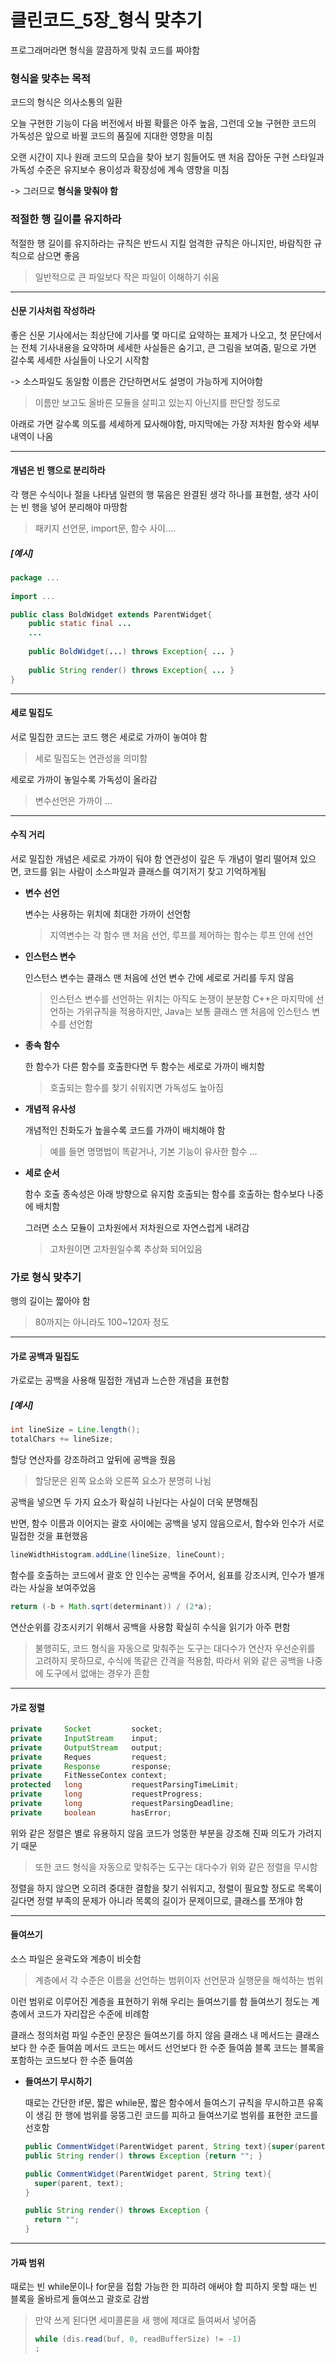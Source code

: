 # 클린코드\_5장_형식 맞추기

프로그래머라면 형식을 깔끔하게 맞춰 코드를 짜야함

### 형식을 맞추는 목적

코드의 형식은 의사소통의 일환

오늘 구현한 기능이 다음 버전에서 바뀔 확률은 아주 높음, 그런데 오늘 구현한 코드의 가독성은 앞으로 바뀔 코드의 품질에 지대한 영향을 미침

오랜 시간이 지나 원래 코드의 모습을 찾아 보기 힘들어도 맨 처음 잡아둔 구현 스타일과 가독성 수준은 유지보수 용이성과 확장성에 계속 영향을 미침

-> 그러므로 **형식을 맞춰야 함**

### 적절한 행 길이를 유지하라

적절한 행 길이를 유지하라는 규칙은 반드시 지킬 엄격한 규칙은 아니지만, 바람직한 규칙으로 삼으면 좋음

> 일반적으로 큰 파일보다 작은 파일이 이해하기 쉬움

---

#### 신문 기사처럼 작성하라

좋은 신문 기사에서는 최상단에 기사를 몇 마디로 요약하는 표제가 나오고, 첫 문단에서는 전체 기사내용을 요약하며 세세한 사실들은 숨기고, 큰 그림을 보여줌, 밑으로 가면 갈수록 세세한 사실들이 나오기 시작함

-> 소스파일도 동일함
이름은 간단하면서도 설명이 가능하게 지어야함

> 이름만 보고도 올바른 모듈을 살피고 있는지 아닌지를 판단할 정도로

아래로 가면 갈수록 의도를 세세하게 묘사해야함, 마지막에는 가장 저차원 함수와 세부 내역이 나옴

---

#### 개념은 빈 행으로 분리하라

각 행은 수식이나 절을 나타냄
일련의 행 묶음은 완결된 생각 하나를 표현함, 생각 사이는 빈 행을 넣어 분리해야 마땅함

> 패키지 선언문, import문, 함수 사이....

##### [예시]

```java
package ...
    
import ...

public class BoldWidget extends ParentWidget{
    public static final ...
    ...
    
    public BoldWidget(...) throws Exception{ ... }
    
    public String render() throws Exception{ ... }
}
```

---

#### 세로 밀집도

서로 밀집한 코드는 코드 행은 세로로 가까이 놓여야 함

> 세로 밀집도는 연관성을 의미함

세로로 가까이 놓일수록 가독성이 올라감

> 변수선언은 가까이 ...

---

#### 수직 거리

서로 밀집한 개념은 세로로 가까이 둬야 함
연관성이 깊은 두 개념이 멀리 떨어져 있으면, 코드를 읽는 사람이 소스파일과 클래스를 여기저기 찾고 기억하게됨

- **변수 선언**

  변수는 사용하는 위치에 최대한 가까이 선언함

  > 지역변수는 각 함수 맨 처음 선언, 루프를 제어하는 함수는 루프 안에 선언

- **인스턴스 변수**

  인스턴스 변수는 클래스 맨 처음에 선언
  변수 간에 세로로 거리를 두지 않음

  > 인스턴스 변수를 선언하는 위치는 아직도 논쟁이 분분함
  > C++은 마지막에 선언하는 가위규칙을 적용하지만, Java는 보통 클래스 맨 처음에 인스턴스 변수를 선언함

- **종속 함수**

  한 함수가 다른 함수를 호출한다면 두 함수는 세로로 가까이 배치함

  > 호출되는 함수를 찾기 쉬워지면 가독성도 높아짐

- **개념적 유사성**

  개념적인 친화도가 높을수록 코드를 가까이 배치해야 함

  > 예를 들면 명명법이 똑같거나, 기본 기능이 유사한 함수 ...

- **세로 순서**

  함수 호출 종속성은 아래 방향으로 유지함
  호출되는 함수를 호출하는 함수보다 나중에 배치함

  그러면 소스 모듈이 고차원에서 저차원으로 자연스럽게 내려감

  > 고차원이면 고차원일수록 추상화 되어있음

### 가로 형식 맞추기

행의 길이는 짧아야 함

> 80까지는 아니라도 100~120자 정도

---

#### 가로 공백과 밀집도

가로로는 공백을 사용해 밀접한 개념과 느슨한 개념을 표현함

##### [예시]

```java
int lineSize = Line.length();
totalChars += lineSize;
```

할당 연산자를 강조하려고 앞뒤에 공백을 줬음

> 할당문은 왼쪽 요소와 오른쪽 요소가 분명히 나뉨

공백을 넣으면 두 가지 요소가 확실히 나뉜다는 사실이 더욱 분명해짐

반면, 함수 이름과 이어지는 괄호 사이에는 공백을 넣지 않음으로서, 함수와 인수가 서로 밀접한 것을 표현했음

```java
lineWidthHistogram.addLine(lineSize, lineCount);
```

함수를 호출하는 코드에서 괄호 안 인수는 공백을 주어서, 쉼표를 강조시켜, 인수가 별개라는 사실을 보여주었음

```java
return (-b + Math.sqrt(determinant)) / (2*a);
```

연산순위를 강조시키기 위해서 공백을 사용함
확실히  수식을 읽기가 아주 편함

> 불행히도, 코드 형식을 자동으로 맞춰주는 도구는 대다수가 연산자 우선순위를 고려하지 못하므로, 수식에 똑같은 간격을 적용함, 따라서 위와 같은 공백을 나중에 도구에서 없애는 경우가 흔함

---

#### 가로 정렬

```java
private     Socket         socket;
private     InputStream    input;
private     OutputStream   output;
private     Reques         request;      
private     Response       response; 
private     FitNesseContex context; 
protected   long           requestParsingTimeLimit;
private     long           requestProgress;
private     long           requestParsingDeadline;
private     boolean        hasError;
```

위와 같은 정렬은 별로 유용하지 않음
코드가 엉뚱한 부분을 강조해 진짜 의도가 가려지기 때문

> 또한 코드 형식을 자동으로 맞춰주는 도구는 대다수가 위와 같은 정렬을 무시함

정렬을 하지 않으면 오히려 중대한 결함을 찾기 쉬워지고, 정렬이 필요할 정도로 목록이 길다면 정렬 부족의 문제가 아니라 목록의 길이가 문제이므로, 클래스를 쪼개야 함

---

#### 들여쓰기

소스 파일은 윤곽도와 계층이 비슷함

> 계층에서 각 수준은 이름을 선언하는 범위이자 선언문과 실행문을 해석하는 범위

이런 범위로 이루어진 계층을 표현하기 위해 우리는 들여쓰기를 함
들여쓰기 정도는 계층에서 코드가 자리잡은 수준에 비례함

클래스 정의처럼 파일 수준인 문장은 들여쓰기를 하지 않음
클래스 내 메서드는 클래스보다 한 수준 들여씀
메서드 코드는 메서드 선언보다 한 수준 들여씀
블록 코드는 블록을 포함하는 코드보다 한 수준 들여씀

- **들여쓰기 무시하기**

  때로는 간단한 if문, 짧은 while문, 짧은 함수에서 들여스기 규칙을 무시하고픈 유혹이 생김
  한 행에 범위를 뭉뚱그린 코드를 피하고 들여쓰기로 범위를 표현한 코드를 선호함

  ```java
  public CommentWidget(ParentWidget parent, String text){super(parent, text);}
  public String render() throws Exception {return ""; } 
  ```

  ```java
  public CommentWidget(ParentWidget parent, String text){
  	super(parent, text);
  }
  
  public String render() throws Exception {
  	return ""; 
  } 
  ```

---

#### 가짜 범위

때로는 빈 while문이나 for문을 접함
가능한 한 피하려 애써야 함
피하지 못할 때는 빈 블록을 올바르게 들여쓰고 괄호로 감쌈

> 만약 쓰게 된다면 세미콜론을 새 행에 제대로 들여써서 넣어줌
>
> ```java
> while (dis.read(buf, 0, readBufferSize) != -1)
> ;
> ```